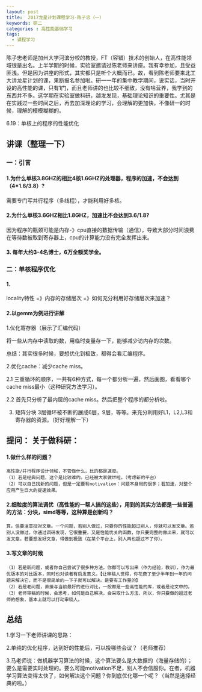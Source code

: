 ```yaml
---
layout: post
title:  2017龙星计划课程学习-陈子忠（一）
keywords: 研二
categories : 高性能基础学习
tags:
  - 课程学习
---
```

陈子忠老师是加州大学河滨分校的教授，FT（容错）技术的创始人，在高性能领域很是出名。上半学期的时候，实验室邀请过陈老师来讲座。我有幸参加，且受益匪浅。但是因为讲座的形式，其实都只是听个大概而已。故，看到陈老师要来北工大讲龙星计划的课，果断报名参加啦。研一一年的集中教学期间，说实话，当时开设的高性能的课，只有1门，而且老师讲的也比较不细致，没有啥营养，我学到的东西并不多。这学期在实验室做科研，越发发现，基础理论知识的重要性。尤其是在实践过一些时间之后，再去加深理论的学习，会理解的更加快，不像研一的时候，理解的模模糊糊的。


6.19：单核上的程序的性能优化

## 讲课（整理一下）
### 一：引言
#### 1.为什么单核3.8GHZ的相比4核1.6GHZ的处理器，程序的加速，不会达到（4*1.6/3.8）?

需要专门写并行程序（多线程），才能利用好多核。

#### 2.为什么单核3.6GHZ相比1.8GHZ，加速比不会达到3.6/1.8?

因为程序的瓶颈可能是内存-》cpu直接的数据传输（通信），导致大部分时间浪费在等待数被取到寄存器上，cpu的计算能力没有完全发挥出来。

#### 3. 每年大约3-4名博士，6万全额奖学金。

### 二：单核程序优化

#### 1.

locality特性 =》内存的存储层次 =》如何充分利用好存储层次来加速？

#### 2.以gemm为例进行讲解

1.优化寄存器（展示了汇编代码）

将一些从内存中读取的数，用临时变量存一下，能够减少访内存的次数。

总结：其实很多时候，要想优化到极致，都得会看汇编程序。

2.优化cache：减少cache miss。
 
 2.1 三重循环的顺序，一共有6种方式，每一个都分析一遍，然后画图，看看哪个cache miss最小（这种研究方法学习）。

 2.2 首先只分析了最内层的cache miss。然后把整个程序的都分析啦。

3. 矩阵分块
	3层循环被不断的展成6层，9层，等等。来充分利用好L1，L2,L3和寄存器的资源。（好好理解一下）



## 提问： 关于做科研：

#### 1.做什么样的问题？


	高性能/并行程序设计领域，不管做什么，比的都是速度。
	（1）若是经典问题，这个是比较难的。已经被大家做烂啦。（考虑新的平台）
	（2）可以自己找新的问题，但是一定要有motivation：问题本身用的很多；若加速，对整个应用产生巨大的提速效果。


#### 2.细粒度的算法调优（高性能的一帮人搞的这些），用到的其实方法都是一些普遍的方法：分块，simd等等，这种算是创新吗？


	算。但要注意投对文章。一个问题，若别人做过，只要你的性能超过别人，你就可以发文章。若别人没做过，你通过调研发现，它很重要，又是性能忧关的函数，你只要完整的做出来，就可以发文章。若要想发好文章，得做到极致（在某个平台上，别人再也超过不了你）。

#### 3.写文章的时候

	（1）若是新问题，或者你自己尝试了很多种方法，你都可以写出来（作为经验，教训），作为最优版本的对比版本，同时也对读者有启发意义。【让审稿人觉得，你花费了至少半年到一年的问题来解决它，而不是很简单的一下子就可以解决。是要有工作量的】
	（2）若是老问题，直接与当前最好的进行对比，一般都是一些高性能的库，或者是论文中的。
	（3）老师审稿的时候，会思考，如何是自己解决，会采取什么方法，所以，你只要做的超过老师的想象，基本上就可以打动审稿人。


## 总结
1.学习一下老师讲课的思路：

2.单纯的优化程序，达到好的性能后，可以投哪些会议？（老师推荐）

3.马老师说：做机器学习算法的时候，这个算法要么是大数据的（海量存储的）；要么是需要实时处理的。要么可能motivation不足，别人不会信服你。在者，机器学习算法变得太快了，如何解决这个问题？你到底优化哪一个呢？（当然是选择经典的啦。）

